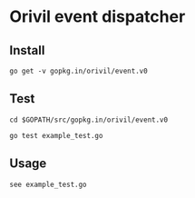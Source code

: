# Orivil event dispatcher

## Install

```
go get -v gopkg.in/orivil/event.v0
```

## Test

```
cd $GOPATH/src/gopkg.in/orivil/event.v0

go test example_test.go
```

## Usage

```
see example_test.go
```
